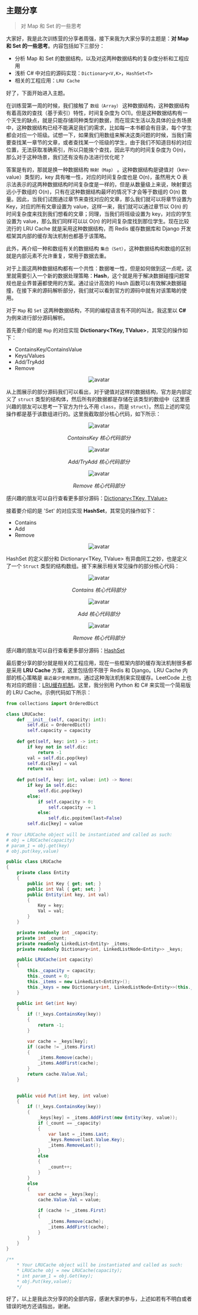 
## 主题分享

> 对 Map 和 Set 的一些思考

大家好，我是此次训练营的分享者周强，接下来我为大家分享的主题是：**对 Map 和 Set 的一些思考**。内容包括如下三部分：

- 分析 Map 和 Set 的数据结构，以及对这两种数据结构的复杂度分析和工程应用
- 浅析 C# 中对应的源码实现：`Dictionary<V,K>`，`HashSet<T>`
- 相关的工程应用：`LRU Cache`

好了，下面开始进入主题。

在训练营第一周的时候，我们接触了 `数组（Array）` 这种数据结构，这种数据结构有着高效的查找（基于索引）特性，时间复杂度为 O(1)。但是这种数据结构有一个天生的缺点，就是只能存储同种类型的数据，而在现实生活以及具体的业务场景中，这种数据结构已经不能满足我们的需求，比如每一本书都会有目录，每个学生都会对应一个班级。试想一下，如果我们用数组来解决这类问题的时候，当我们需要查找某一章节的文章，或者查找某一个班级的学生，由于我们不知道目标的对应位置，无法获取准确索引，所以只能挨个查找，因此平均的时间复杂度为 O(n)，那么对于这种场景，我们还有没有办法进行优化呢？

答案是有的，那就是换一种数据结构 `映射（Map）` 。这种数据结构是键值对（kev-value）类型的，key 具有唯一性，对应的时间复杂度也是 O(n)，虽然用大 O 表示法表示的这两种数据结构时间复杂度是一样的，但是从数量级上来说，映射要远远小于数组的 O(n)，只有在这种数据结构最坏的情况下才会等于数组的 O(n) 数量。因此，当我们试图通过章节来查找对应的文章，那么我们就可以将章节设置为 Key，对应的所有文章设置为 value，这样一来，我们就可以通过章节以 O(n) 的时间复杂度来找到我们想看的文章；同理，当我们将班级设置为 key，对应的学生设置为 value，那么我们同样可以以 O(n) 的时间复杂度找到那位学生。现在比较流行的 LRU Cache 就是采用这种数据结构，而 Redis 缓存数据库和 Django 开发框架其内部的缓存淘汰机制也都基于该策略。

此外，再介绍一种和数组有关的数据结构 `集合（Set）`，这种数据结构和数组的区别就是内部元素不允许重复，常用于数据去重。

对于上面这两种数据结构都有一个共性：数据唯一性，但是如何做到这一点呢，这里就需要引入一个新的数据处理策略：**Hash**，这个就是用于解决数据碰撞问题常规也是业界普遍都使用的方案。通过设计高效的 Hash 函数可以有效解决数据碰撞，在接下来的源码解析部分，我们就可以看到官方的源码中就有对该策略的使用。

对于 `Map` 和 `Set` 这两种数据结构，不同的编程语言有不同的叫法，我这里以 **C#** 为例来进行部分源码解析。

首先要介绍的是 `Map` 的对应实现 **Dictionary<TKey, TValue>**，其常见的操作如下：

- ContainsKey/ContainsValue
- Keys/Values
- Add/TryAdd
- Remove

<div align='center'>

![avatar](images/00.png)

</div>

从上图展示的部分源码我们可以看出，对于键值对这样的数据结构，官方是内部定义了 `struct` 类型的结构体，然后所有的数据都是存储在该类型的数组中（这里感兴趣的朋友可以思考一下官方为什么不用 `class`，而是 `struct`）。然后上述的常见操作都是基于该数组进行的。这里我截取部分核心代码，如下所示：

<div align='center'>

![avatar](images/01.png)

*ContainsKey 核心代码部分*

![avatar](images/02.png)

*Add/TryAdd 核心代码部分*

![avatar](images/03.png)

*Remove 核心代码部分*

</div>

感兴趣的朋友可以自行查看更多部分源码：[Dictionary<TKey, TValue>](https://source.dot.net/#System.Private.CoreLib/shared/System/Collections/Generic/Dictionary.cs,d3599058f8d79be0)

接着要介绍的是 'Set' 的对应实现 **HashSet<T>**，其常见的操作如下：

- Contains
- Add
- Remove

<div align='center'>

![avatar](images/04.png)

</div>

HashSet<T> 的定义部分和 Dictionary<TKey, TValue> 有异曲同工之妙，也是定义了一个 `Struct` 类型的结构数组。接下来展示相关常见操作的部分核心代码：

<div align='center'>

![avatar](images/05.png)

*Contains 核心代码部分*

![avatar](images/06.png)

*Add 核心代码部分*

![avatar](images/07.png)

*Remove 核心代码部分*

</div>

感兴趣的朋友可以自行查看更多部分源码：[HashSet<T>](https://source.dot.net/#System.Collections/System/Collections/Generic/HashSet.cs,2d265edc718b158b)

最后要分享的部分就是相关的工程应用，现在一些框架内部的缓存淘汰机制很多都是采用 **LRU Cache** 方案，这里包括但不限于 Redis 和 Django。LRU Cache 内部的核心策略是 `最近最少使用原则`，通过这种淘汰机制来实现缓存。LeetCode 上也有对应的题目：[LRU缓存机制](https://leetcode.com/problems/lru-cache/)。这里，我分别用 Python 和 C# 来实现一个简易版的 LRU Cache。示例代码如下所示：

```python
from collections import OrderedDict

class LRUCache:
    def __init__(self, capacity: int):
        self.dic = OrderedDict()
        self.capacity = capacity
        
    def get(self, key: int) -> int:
        if key not in self.dic:
            return -1
        val = self.dic.pop(key)
        self.dic[key] = val
        return val
        
    def put(self, key: int, value: int) -> None:
        if key in self.dic:
            self.dic.pop(key)
        else:
            if self.capacity > 0:
                self.capacity -= 1
            else:
                self.dic.popitem(last=False)
        self.dic[key] = value
        
# Your LRUCache object will be instantiated and called as such:
# obj = LRUCache(capacity)
# param_1 = obj.get(key)
# obj.put(key,value)
```

```C#
public class LRUCache
{
    private class Entity
    {
        public int Key { get; set; }
        public int Val { get; set; }
        public Entity(int key, int val)
        {
            Key = key;
            Val = val;
        }
    }

    private readonly int _capacity;
    private int _count;
    private readonly LinkedList<Entity> _items;
    private readonly Dictionary<int, LinkedListNode<Entity>> _keys;

    public LRUCache(int capacity)
    {
        this._capacity = capacity;
        this._count = 0;
        this._items = new LinkedList<Entity>();
        this._keys = new Dictionary<int, LinkedListNode<Entity>>(this._capacity);
    }

    public int Get(int key)
    {
        if (!_keys.ContainsKey(key))
        {
            return -1;
        }

        var cache = _keys[key];
        if (cache != _items.First)
        {
            _items.Remove(cache);
            _items.AddFirst(cache);
        }
        return cache.Value.Val;
    }
    

    public void Put(int key, int value)
    {
        if (!_keys.ContainsKey(key))
        {
            _keys[key] = _items.AddFirst(new Entity(key, value));
            if (_count == _capacity)
            {
                var last = _items.Last;
                _keys.Remove(last.Value.Key);
                _items.RemoveLast();
            }
            else
            {
                _count++;
            }
        }
        else
        {
            var cache = _keys[key];
            cache.Value.Val = value;

            if (cache != _items.First)
            {
                _items.Remove(cache);
                _items.AddFirst(cache);
            }
        }
    }
}

/**
    * Your LRUCache object will be instantiated and called as such:
    * LRUCache obj = new LRUCache(capacity);
    * int param_1 = obj.Get(key);
    * obj.Put(key,value);
    */
```

好了，以上是我此次分享的的全部内容，感谢大家的参与，上述如若有不明白或者错误的地方还请指出，谢谢。
